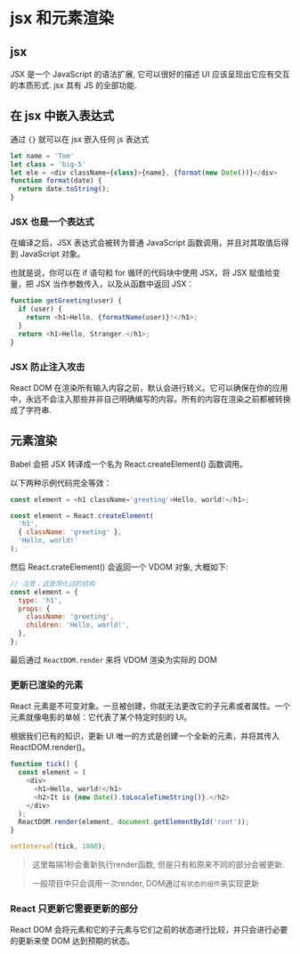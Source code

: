 # jsx 和元素渲染

## jsx

JSX 是一个 JavaScript 的语法扩展, 它可以很好的描述 UI 应该呈现出它应有交互的本质形式. jsx 具有 JS 的全部功能.

## 在 jsx 中嵌入表达式

通过 `{}` 就可以在 jsx 嵌入任何 js 表达式

```js
let name = 'Tom'
let class = 'big-5'
let ele = <div className={class}>{name}, {format(new Date())}</div>
function format(date) {
  return date.toString();
}
```

### JSX 也是一个表达式

在编译之后，JSX 表达式会被转为普通 JavaScript 函数调用，并且对其取值后得到 JavaScript 对象。

也就是说，你可以在 if 语句和 for 循环的代码块中使用 JSX，将 JSX 赋值给变量，把 JSX 当作参数传入，以及从函数中返回 JSX：

```js
function getGreeting(user) {
  if (user) {
    return <h1>Hello, {formatName(user)}!</h1>;
  }
  return <h1>Hello, Stranger.</h1>;
}
```

### JSX 防止注入攻击

React DOM 在渲染所有输入内容之前，默认会进行转义。它可以确保在你的应用中，永远不会注入那些并非自己明确编写的内容。所有的内容在渲染之前都被转换成了字符串.

## 元素渲染

Babel 会把 JSX 转译成一个名为 React.createElement() 函数调用。

以下两种示例代码完全等效：

```js
const element = <h1 className='greeting'>Hello, world!</h1>;
```

```js
const element = React.createElement(
  'h1',
  { className: 'greeting' },
  'Hello, world!'
);
```

然后 React.crateElement() 会返回一个 VDOM 对象, 大概如下:

```js
// 注意：这是简化过的结构
const element = {
  type: 'h1',
  props: {
    className: 'greeting',
    children: 'Hello, world!',
  },
};
```

最后通过 `ReactDOM.render` 来将 VDOM 渲染为实际的 DOM

### 更新已渲染的元素

React 元素是不可变对象。一旦被创建，你就无法更改它的子元素或者属性。一个元素就像电影的单帧：它代表了某个特定时刻的 UI。

根据我们已有的知识，更新 UI 唯一的方式是创建一个全新的元素，并将其传入 ReactDOM.render()。

```js
function tick() {
  const element = (
    <div>
      <h1>Hello, world!</h1>
      <h2>It is {new Date().toLocaleTimeString()}.</h2>
    </div>
  );
  ReactDOM.render(element, document.getElementById('root'));
}

setInterval(tick, 1000);
```

> 这里每隔1秒会重新执行render函数, 但是只有和原来不同的部分会被更新.

> 一般项目中只会调用一次render, DOM通过`有状态的组件`来实现更新

### React 只更新它需要更新的部分

React DOM 会将元素和它的子元素与它们之前的状态进行比较，并只会进行必要的更新来使 DOM 达到预期的状态。


